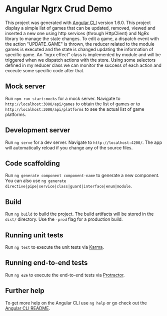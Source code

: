 # Angular Ngrx Crud Demo

This project was generated with [Angular CLI](https://github.com/angular/angular-cli) version 1.6.0. This project display a simple list of games that can be updated, removed, viewed and inserted a new one using http services (through HttpClient) and NgRx library to manage the state changes. To edit a game, a dispatch event with the action "UPDATE_GAME" is thrown, the reducer related to the module games is executed and the state is changed updating the information of specific game. An “ngrx effect” class is implemented by module and will be triggered when we dispatch actions with the store. Using some selectors defined in my reducer class we can monitor the success of each action and exceute some specific code after that.

## Mock server

Run `npm run start:mocks` for a mock server. Navigate to `http://localhost:3000/api/games` to obtain the list of games or to `http://localhost:3000/api/platforms` to see the actual list of game platforms.

## Development server

Run `ng serve` for a dev server. Navigate to `http://localhost:4200/`. The app will automatically reload if you change any of the source files.

## Code scaffolding

Run `ng generate component component-name` to generate a new component. You can also use `ng generate directive|pipe|service|class|guard|interface|enum|module`.

## Build

Run `ng build` to build the project. The build artifacts will be stored in the `dist/` directory. Use the `-prod` flag for a production build.

## Running unit tests

Run `ng test` to execute the unit tests via [Karma](https://karma-runner.github.io).

## Running end-to-end tests

Run `ng e2e` to execute the end-to-end tests via [Protractor](http://www.protractortest.org/).

## Further help

To get more help on the Angular CLI use `ng help` or go check out the [Angular CLI README](https://github.com/angular/angular-cli/blob/master/README.md).
